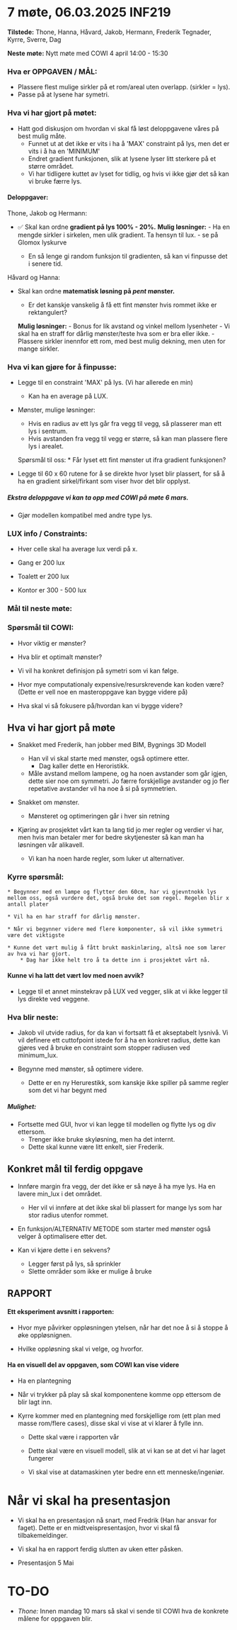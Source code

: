 #  7 møte, 06.03.2025 INF219
**Tilstede:** Thone, Hanna, Håvard, Jakob, Hermann, Frederik Tegnader, Kyrre, Sverre, Dag

**Neste møte:** Nytt møte med COWI 4 april 14:00 - 15:30


### Hva er OPPGAVEN / MÅL:
* Plassere flest mulige sirkler på et rom/areal uten overlapp. (sirkler = lys).
* Passe på at lysene har symetri.

### Hva vi har gjort på møtet:
* Hatt god diskusjon om hvordan vi skal få løst deloppgavene våres på best mulig måte.
    * Funnet ut at det ikke er vits i ha å 'MAX' constraint på lys, men det er vits i å ha en 'MINIMUM'
    * Endret gradient funksjonen, slik at lysene lyser litt sterkere på et større området. 
    * Vi har tidligere kuttet av lyset for tidlig, og hvis vi ikke gjør det så kan vi bruke færre lys.


#### Deloppgaver:
Thone, Jakob og Hermann:
* ✅ Skal kan ordne **gradient på lys 100% - 20%.**
    **Mulig løsninger:**
        - Ha en mengde sirkler i sirkelen, men ulik gradient. Ta hensyn til lux. 
        - se på Glomox lyskurve

    * En så lenge gi random funksjon til gradienten, så kan vi finpusse det i senere tid.

Håvard og Hanna:
* Skal kan ordne **matematisk løsning på *pent* mønster.** 
    * Er det kanskje vanskelig å få ett fint mønster hvis rommet ikke er rektangulert?

    **Mulig løsninger:**
        - Bonus for lik avstand og vinkel mellom lysenheter
        - Vi skal ha en straff for dårlig mønster/teste hva som er bra eller ikke.
        - Plassere sirkler inennfor ett rom, med best mulig dekning, men uten for mange sirkler.


### Hva vi kan gjøre for å finpusse:
* Legge til en constraint 'MAX' på lys. (Vi har allerede en min)
    * Kan ha en average på LUX.

* Mønster, mulige løsninger:
    * Hvis en radius av ett lys går fra vegg til vegg, så plasserer man ett lys i sentrum.
    * Hvis avstanden fra vegg til vegg er større, så kan man plassere flere lys i arealet. 

    Spørsmål til oss:
        * Får lyset ett fint mønster ut ifra gradient funksjonen?

* Legge til 60 x 60 rutene for å se direkte hvor lyset blir plassert, for så å ha en gradient sirkel/firkant som viser hvor det blir opplyst.

##### Ekstra deloppgave vi kan ta opp med COWI på møte 6 mars.
* Gjør modellen kompatibel med andre type lys.

### LUX info / Constraints:
* Hver celle skal ha average lux verdi på x. 

* Gang er 200 lux
* Toalett er 200 lux
* Kontor er 300 - 500 lux



### Mål til neste møte:


### Spørsmål til COWI:
* Hvor viktig er mønster?
* Hva blir et optimalt mønster?
* Vi vil ha konkret definisjon på symetri som vi kan følge.
* Hvor mye computationaly expensive/resurskrevende kan koden være? (Dette er vell noe en masteroppgave kan bygge videre på)

* Hva skal vi så fokusere på/hvordan kan vi bygge videre?




## Hva vi har gjort på møte
* Snakket med Frederik, han jobber med BIM, Bygnings 3D Modell 
    * Han vil vi skal starte med mønster, også optimere etter.
        * Dag kaller dette en Heroristikk.
    * Måle avstand mellom lampene, og ha noen avstander som går igjen, dette sier noe om symmetri. Jo færre forskjellige avstander og jo fler repetative avstander vil ha noe å si på symmetrien. 

* Snakket om mønster.
    * Mønsteret og optimeringen går i hver sin retning

* Kjøring av prosjektet vårt kan ta lang tid jo mer regler og verdier vi har, men hvis man betaler mer for bedre skytjenester så kan man ha løsningen vår alikavell.
    * Vi kan ha noen harde regler, som luker ut alternativer.

### Kyrre spørsmål:
    * Begynner med en lampe og flytter den 60cm, har vi gjevntnokk lys mellom oss, også vurdere det, også bruke det som regel. Regelen blir x antall plater

    * Vil ha en har straff for dårlig mønster.

    * Når vi begynner videre med flere komponenter, så vil ikke symmetri være det viktigste

    * Kunne det vært mulig å fått brukt maskinlæring, altså noe som lærer av hva vi har gjort.
        * Dag har ikke helt tro å ta dette inn i prosjektet vårt nå.


#### Kunne vi ha latt det vært lov med noen avvik?  
* Legge til et annet minstekrav på LUX ved vegger, slik at vi ikke legger til lys direkte ved veggene.

### Hva blir neste:
* Jakob vil utvide radius, for da kan vi fortsatt få et akseptabelt lysnivå. Vi vil definere ett cuttofpoint istede for å ha en konkret radius, dette kan gjøres ved å bruke en constraint som stopper radiusen ved minimum_lux.

* Begynne med mønster, så optimere videre.
    * Dette er en ny Herurestikk, som kanskje ikke spiller på samme regler som det vi har begynt med

##### Mulighet:
* Fortsette med GUI, hvor vi kan legge til modellen og flytte lys og div ettersom.  
    * Trenger ikke bruke skyløsning, men ha det internt.
    * Dette skal kunne være litt enkelt, sier Frederik. 


## Konkret mål til ferdig oppgave
* Innføre margin fra vegg, der det ikke er så nøye å ha mye lys. Ha en lavere min_lux i det området.
    * Her vil vi innføre at det ikke skal bli plassert for mange lys som har stor radius utenfor rommet.

* En funksjon/ALTERNATIV METODE som starter med mønster også velger å optimalisere etter det.

* Kan vi kjøre dette i en sekvens?
    * Legger først på lys, så sprinkler
    * Slette områder som ikke er mulige å bruke

## RAPPORT
#### Ett eksperiment avsnitt i rapporten:
* Hvor mye påvirker oppløsningen ytelsen, når har det noe å si å stoppe å øke oppløsnignen.

* Hvilke oppløsning skal vi velge, og hvorfor.


#### Ha en visuell del av oppgaven, som COWI kan vise videre 
* Ha en plantegning
* Når vi trykker på play så skal komponentene komme opp ettersom de blir lagt inn.

* Kyrre kommer med en plantegning med forskjellige rom (ett plan med masse rom/flere cases), disse skal vi vise at vi klarer å fylle inn.
    * Dette skal være i rapporten vår
    * Dette skal være en visuell modell, slik at vi kan se at det vi har laget fungerer

    * Vi skal vise at datamaskinen yter bedre enn ett menneske/ingeniør.




# Når vi skal ha presentasjon
* Vi skal ha en presentasjon nå snart, med Fredrik (Han har ansvar for faget). Dette er en midtveispresentasjon, hvor vi skal få tilbakemeldinger.

* Vi skal ha en rapport ferdig slutten av uken etter påsken.
* Presentasjon 5 Mai


# TO-DO

* *Thone:* Innen mandag 10 mars så skal vi sende til COWI hva de konkrete målene for oppgaven blir. 

